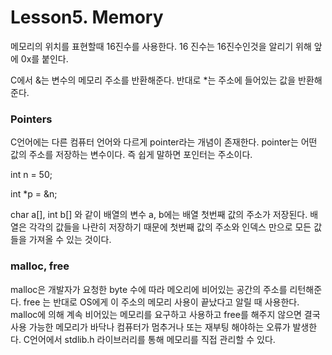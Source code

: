 # Lesson5. Memory 

메모리의 위치를 표현할때 16진수를 사용한다. 
16 진수는 16진수인것을 알리기 위해 앞에 0x를 붙인다. 

C에서 &는 변수의 메모리 주소를 반환해준다. 반대로 *는 주소에 들어있는 값을 반환해준다.

### Pointers
C언어에는 다른 컴퓨터 언어와 다르게 pointer라는 개념이 존재한다. pointer는 어떤 값의 주소를 저장하는 변수이다. 즉 쉽게 말하면 포인터는 주소이다.

int n = 50;

int *p = &n;

char a[], int b[] 와 같이 배열의 변수 a, b에는 배열 첫번째 값의 주소가 저장된다. 배열은 각각의 값들을 나란히 저장하기 때문에 첫번째 값의 주소와 인덱스 만으로 모든 값들을 가져올 수 있는 것이다. 

### malloc, free 
malloc은 개발자가 요청한 byte 수에 따라 메오리에 비어있는 공간의 주소를 리턴해준다. 
free 는 반대로 OS에게 이 주소의 메모리 사용이 끝났다고 알릴 때 사용한다.
malloc에 의해 계속 비어있는 메모리를 요구하고 사용하고 free를 해주지 않으면 결국 사용 가능한 메모리가 바닥나 컴퓨터가 멈추거나 또는 재부팅 해야하는 오류가 발생한다.
C언어에서 stdlib.h 라이브러리를 통해 메모리를 직접 관리할 수 있다. 